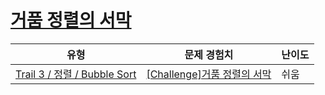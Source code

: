 # [거품 정렬의 서막](https://www.codetree.ai/trails/complete/curated-cards/challenge-prelude-of-bubble-sort)

|유형|문제 경험치|난이도|
|---|---|---|
|[Trail 3 / 정렬 / Bubble Sort](https://www.codetree.ai/trail-info/novice-high/)|[[Challenge]거품 정렬의 서막](https://www.codetree.ai/trails/complete/curated-cards/challenge-prelude-of-bubble-sort/)|쉬움|

